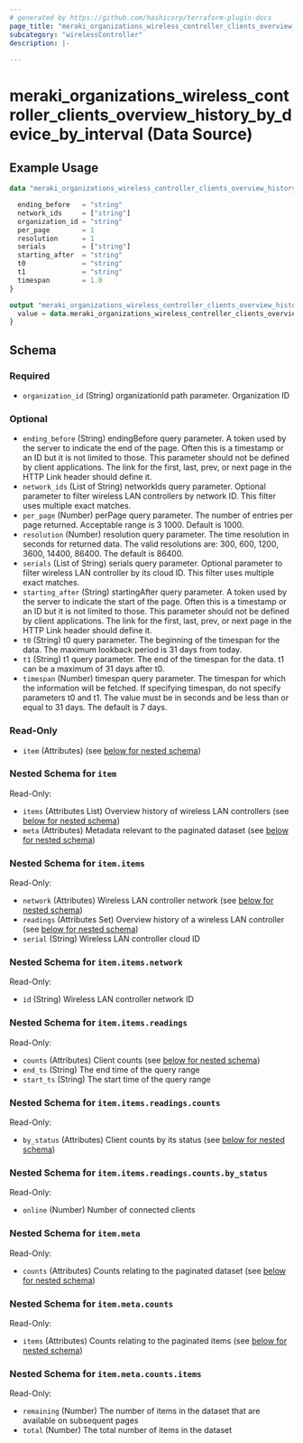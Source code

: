 ```yaml
---
# generated by https://github.com/hashicorp/terraform-plugin-docs
page_title: "meraki_organizations_wireless_controller_clients_overview_history_by_device_by_interval Data Source - terraform-provider-meraki"
subcategory: "wirelessController"
description: |-
  
---
```


# meraki_organizations_wireless_controller_clients_overview_history_by_device_by_interval (Data Source)



## Example Usage

```terraform
data "meraki_organizations_wireless_controller_clients_overview_history_by_device_by_interval" "example" {

  ending_before   = "string"
  network_ids     = ["string"]
  organization_id = "string"
  per_page        = 1
  resolution      = 1
  serials         = ["string"]
  starting_after  = "string"
  t0              = "string"
  t1              = "string"
  timespan        = 1.0
}

output "meraki_organizations_wireless_controller_clients_overview_history_by_device_by_interval_example" {
  value = data.meraki_organizations_wireless_controller_clients_overview_history_by_device_by_interval.example.item
}
```

<!-- schema generated by tfplugindocs -->
## Schema

### Required

- `organization_id` (String) organizationId path parameter. Organization ID

### Optional

- `ending_before` (String) endingBefore query parameter. A token used by the server to indicate the end of the page. Often this is a timestamp or an ID but it is not limited to those. This parameter should not be defined by client applications. The link for the first, last, prev, or next page in the HTTP Link header should define it.
- `network_ids` (List of String) networkIds query parameter. Optional parameter to filter wireless LAN controllers by network ID. This filter uses multiple exact matches.
- `per_page` (Number) perPage query parameter. The number of entries per page returned. Acceptable range is 3 1000. Default is 1000.
- `resolution` (Number) resolution query parameter. The time resolution in seconds for returned data. The valid resolutions are: 300, 600, 1200, 3600, 14400, 86400. The default is 86400.
- `serials` (List of String) serials query parameter. Optional parameter to filter wireless LAN controller by its cloud ID. This filter uses multiple exact matches.
- `starting_after` (String) startingAfter query parameter. A token used by the server to indicate the start of the page. Often this is a timestamp or an ID but it is not limited to those. This parameter should not be defined by client applications. The link for the first, last, prev, or next page in the HTTP Link header should define it.
- `t0` (String) t0 query parameter. The beginning of the timespan for the data. The maximum lookback period is 31 days from today.
- `t1` (String) t1 query parameter. The end of the timespan for the data. t1 can be a maximum of 31 days after t0.
- `timespan` (Number) timespan query parameter. The timespan for which the information will be fetched. If specifying timespan, do not specify parameters t0 and t1. The value must be in seconds and be less than or equal to 31 days. The default is 7 days.

### Read-Only

- `item` (Attributes) (see [below for nested schema](#nestedatt--item))

<a id="nestedatt--item"></a>
### Nested Schema for `item`

Read-Only:

- `items` (Attributes List) Overview history of wireless LAN controllers (see [below for nested schema](#nestedatt--item--items))
- `meta` (Attributes) Metadata relevant to the paginated dataset (see [below for nested schema](#nestedatt--item--meta))

<a id="nestedatt--item--items"></a>
### Nested Schema for `item.items`

Read-Only:

- `network` (Attributes) Wireless LAN controller network (see [below for nested schema](#nestedatt--item--items--network))
- `readings` (Attributes Set) Overview history of a wireless LAN controller (see [below for nested schema](#nestedatt--item--items--readings))
- `serial` (String) Wireless LAN controller cloud ID

<a id="nestedatt--item--items--network"></a>
### Nested Schema for `item.items.network`

Read-Only:

- `id` (String) Wireless LAN controller network ID


<a id="nestedatt--item--items--readings"></a>
### Nested Schema for `item.items.readings`

Read-Only:

- `counts` (Attributes) Client counts (see [below for nested schema](#nestedatt--item--items--readings--counts))
- `end_ts` (String) The end time of the query range
- `start_ts` (String) The start time of the query range

<a id="nestedatt--item--items--readings--counts"></a>
### Nested Schema for `item.items.readings.counts`

Read-Only:

- `by_status` (Attributes) Client counts by its status (see [below for nested schema](#nestedatt--item--items--readings--counts--by_status))

<a id="nestedatt--item--items--readings--counts--by_status"></a>
### Nested Schema for `item.items.readings.counts.by_status`

Read-Only:

- `online` (Number) Number of connected clients





<a id="nestedatt--item--meta"></a>
### Nested Schema for `item.meta`

Read-Only:

- `counts` (Attributes) Counts relating to the paginated dataset (see [below for nested schema](#nestedatt--item--meta--counts))

<a id="nestedatt--item--meta--counts"></a>
### Nested Schema for `item.meta.counts`

Read-Only:

- `items` (Attributes) Counts relating to the paginated items (see [below for nested schema](#nestedatt--item--meta--counts--items))

<a id="nestedatt--item--meta--counts--items"></a>
### Nested Schema for `item.meta.counts.items`

Read-Only:

- `remaining` (Number) The number of items in the dataset that are available on subsequent pages
- `total` (Number) The total number of items in the dataset
